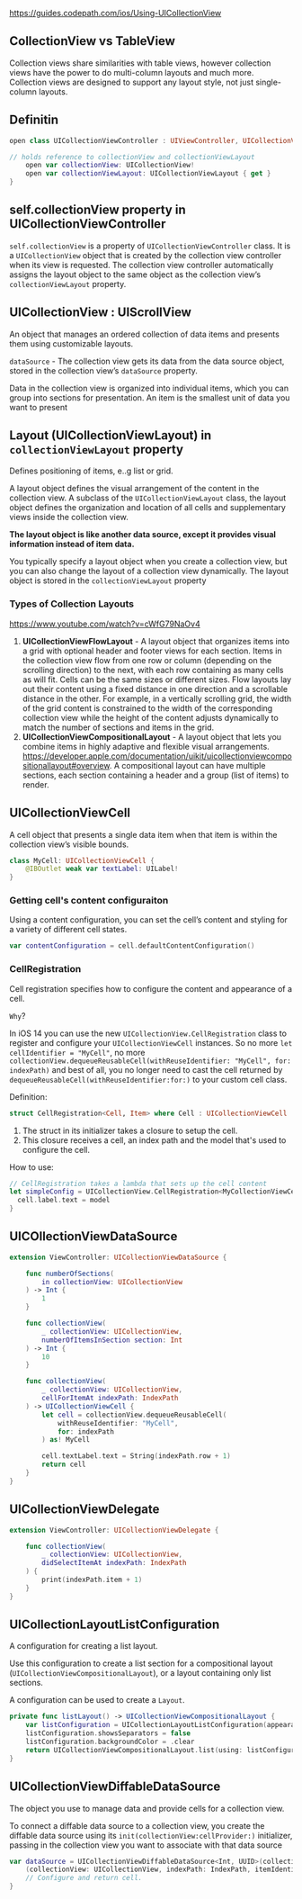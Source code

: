 
https://guides.codepath.com/ios/Using-UICollectionView

## CollectionView vs TableView

Collection views share similarities with table views, however collection views have the power to do multi-column layouts and much more. Collection views are designed to support any layout style, not just single-column layouts. 

## Definitin

```swift
open class UICollectionViewController : UIViewController, UICollectionViewDelegate, UICollectionViewDataSource {

// holds reference to collectionView and collectionViewLayout
    open var collectionView: UICollectionView!
    open var collectionViewLayout: UICollectionViewLayout { get }
}
```

## self.collectionView property in UICollectionViewController

`self.collectionView` is a property of `UICollectionViewController` class. It is a `UICollectionView` object that is created by the collection view controller when its view is requested. The collection view controller automatically assigns the layout object to the same object as the collection view’s `collectionViewLayout` property.

## UICollectionView : UIScrollView

An object that manages an ordered collection of data items and presents them using customizable layouts.

`dataSource` - The collection view gets its data from the data source object, stored in the collection view’s `dataSource` property.

Data in the collection view is organized into individual items, which you can group into sections for presentation. An item is the smallest unit of data you want to present

## Layout (UICollectionViewLayout) in `collectionViewLayout` property

Defines positioning of items, e..g list or grid.

A layout object defines the visual arrangement of the content in the collection view. A subclass of the `UICollectionViewLayout` class, the layout object defines the organization and location of all cells and supplementary views inside the collection view.

**The layout object is like another data source, except it provides visual information instead of item data.**

You typically specify a layout object when you create a collection view, but you can also change the layout of a collection view dynamically. 
The layout object is stored in the `collectionViewLayout` property

### Types of Collection Layouts

https://www.youtube.com/watch?v=cWfG79NaOv4

1. **UICollectionViewFlowLayout** - A layout object that organizes items into a grid with optional header and footer views for each section. Items in the collection view flow from one row or column (depending on the scrolling direction) to the next, with each row containing as many cells as will fit. Cells can be the same sizes or different sizes.
Flow layouts lay out their content using a fixed distance in one direction and a scrollable distance in the other. For example, in a vertically scrolling grid, the width of the grid content is constrained to the width of the corresponding collection view while the height of the content adjusts dynamically to match the number of sections and items in the grid.
2. **UICollectionViewCompositionalLayout** - A layout object that lets you combine items in highly adaptive and flexible visual arrangements. https://developer.apple.com/documentation/uikit/uicollectionviewcompositionallayout#overview. A compositional layout can have multiple sections, each section containing a header and a group (list of items) to render.



## UICollectionViewCell

A cell object that presents a single data item when that item is within the collection view’s visible bounds.

```swift
class MyCell: UICollectionViewCell {
    @IBOutlet weak var textLabel: UILabel!
}
```

### Getting cell's content configuraiton

Using a content configuration, you can set the cell’s content and styling for a variety of different cell states.

```swift
var contentConfiguration = cell.defaultContentConfiguration()
```

### CellRegistration

Cell registration specifies how to configure the content and appearance of a cell.

`Why`?

In iOS 14 you can use the new `UICollectionView.CellRegistration` class to register and configure your `UICollectionViewCell` instances. So no more `let cellIdentifier = "MyCell"`, no more `collectionView.dequeueReusableCell(withReuseIdentifier: "MyCell", for: indexPath)` and best of all, you no longer need to cast the cell returned by `dequeueReusableCell(withReuseIdentifier:for:)` to your custom cell class.

Definition:
```swift
struct CellRegistration<Cell, Item> where Cell : UICollectionViewCell
```

1. The struct in its initializer takes a closure to setup the cell.
2. This closure receives a cell, an index path and the model that's used to configure the cell.

How to use:
```swift
// CellRegistration takes a lambda that sets up the cell content
let simpleConfig = UICollectionView.CellRegistration<MyCollectionViewCell, String> { (cell, indexPath, model) in
  cell.label.text = model
}
```



## UICOllectionViewDataSource


```swift
extension ViewController: UICollectionViewDataSource {

    func numberOfSections(
        in collectionView: UICollectionView
    ) -> Int {
        1
    }

    func collectionView(
        _ collectionView: UICollectionView, 
        numberOfItemsInSection section: Int
    ) -> Int {
        10
    }

    func collectionView(
        _ collectionView: UICollectionView, 
        cellForItemAt indexPath: IndexPath
    ) -> UICollectionViewCell {
        let cell = collectionView.dequeueReusableCell(
            withReuseIdentifier: "MyCell", 
            for: indexPath
        ) as! MyCell

        cell.textLabel.text = String(indexPath.row + 1)
        return cell
    }
}
```

## UICollectionViewDelegate

```swift
extension ViewController: UICollectionViewDelegate {

    func collectionView(
        _ collectionView: UICollectionView, 
        didSelectItemAt indexPath: IndexPath
    ) {
        print(indexPath.item + 1)
    }
}
```


## UICollectionLayoutListConfiguration
A configuration for creating a list layout.

Use this configuration to create a list section for a compositional layout (`UICollectionViewCompositionalLayout`), or a layout containing only list sections. 

A configuration can be used to create a `Layout`.
```swift
private func listLayout() -> UICollectionViewCompositionalLayout {
    var listConfiguration = UICollectionLayoutListConfiguration(appearance: .grouped)
    listConfiguration.showsSeparators = false
    listConfiguration.backgroundColor = .clear
    return UICollectionViewCompositionalLayout.list(using: listConfiguration)
}
```

## UICollectionViewDiffableDataSource
The object you use to manage data and provide cells for a collection view.

To connect a diffable data source to a collection view, you create the diffable data source using its `init(collectionView:cellProvider:)` initializer, passing in the collection view you want to associate with that data source

```swift
var dataSource = UICollectionViewDiffableDataSource<Int, UUID>(collectionView: collectionView) {
    (collectionView: UICollectionView, indexPath: IndexPath, itemIdentifier: UUID) -> UICollectionViewCell? in
    // Configure and return cell.
}
```